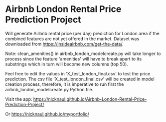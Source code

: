# Airbnb London Rental Price Prediction Project
Will generate Airbnb rental price (per day) prediction for London area if the combined features are not yet offered in the market. Dataset was downloaded from https://insideairbnb.com/get-the-data/.


Note: clean_amenities() in airbnb_london_modelcreate.py will take longer to process since the feature 'amenities' will have to break apart to its substrings which in turn will become new columns (top 50). 


Feel free to edit the values in 'X_test_london_final.csv' to test the price prediction. 
The csv file 'X_test_london_final.csv' will be created in model creation process, therefore, it is imperative to run first the airbnb_london_modelcreate.py Python file. 

Visit the app: https://nicknaul.github.io/Airbnb-London-Rental-Price-Prediction-Project/

Or  https://nicknaul.github.io/myportfolio/


